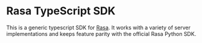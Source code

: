 # Rasa TypeScript SDK

This is a generic typescript SDK for [Rasa](https://rasa.com/). It works with a variety of server implementations and keeps feature parity with the official Rasa Python SDK.
